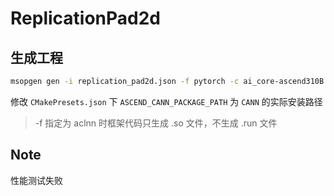 # ReplicationPad2d

## 生成工程

```bash
msopgen gen -i replication_pad2d.json -f pytorch -c ai_core-ascend310B -lan cpp -out replication_pad2d/
```

修改 `CMakePresets.json` 下 `ASCEND_CANN_PACKAGE_PATH` 为 `CANN` 的实际安装路径

> -f 指定为 aclnn 时框架代码只生成 .so 文件，不生成 .run 文件

## Note

性能测试失败